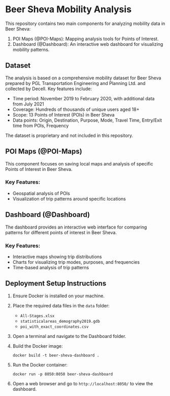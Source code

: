 # Beer Sheva Mobility Analysis

This repository contains two main components for analyzing mobility data in Beer Sheva:


1) POI Maps (@POI-Maps): Mapping analysis tools for Points of Interest.
2) Dashboard (@Dashboard): An interactive web dashboard for visualizing mobility patterns.

## Dataset

The analysis is based on a comprehensive mobility dataset for Beer Sheva prepared by PGL Transportation Engineering and Planning Ltd. and collected by Decell. Key features include:

- Time period: November 2019 to February 2020, with additional data from July 2021
- Coverage: Hundreds of thousands of unique users aged 18+
- Scope: 13 Points of Interest (POIs) in Beer Sheva
- Data points: Origin, Destination, Purpose, Mode, Travel Time, Entry/Exit time from POIs, Frequency

The dataset is proprietary and not included in this repository.

## POI Maps (@POI-Maps)

This component focuses on saving local maps and analysis of specific Points of Interest in Beer Sheva.

### Key Features:
- Geospatial analysis of POIs
- Visualization of trip patterns around specific locations

## Dashboard (@Dashboard)

The dashboard provides an interactive web interface for comparing patterns for different points of interest in Beer Sheva.

### Key Features:
- Interactive maps showing trip distributions
- Charts for visualizing trip modes, purposes, and frequencies
- Time-based analysis of trip patterns

## Deployment Setup Instructions

1. Ensure Docker is installed on your machine.

2. Place the required data files in the `data` folder:
   - `All-Stages.xlsx`
   - `statisticalareas_demography2019.gdb`
   - `poi_with_exact_coordinates.csv`

3. Open a terminal and navigate to the Dashboard folder.

4. Build the Docker image:
   ```
   docker build -t beer-sheva-dashboard .
   ```

5. Run the Docker container:
   ```
   docker run -p 8050:8050 beer-sheva-dashboard
   ```

6. Open a web browser and go to `http://localhost:8050/` to view the dashboard.
